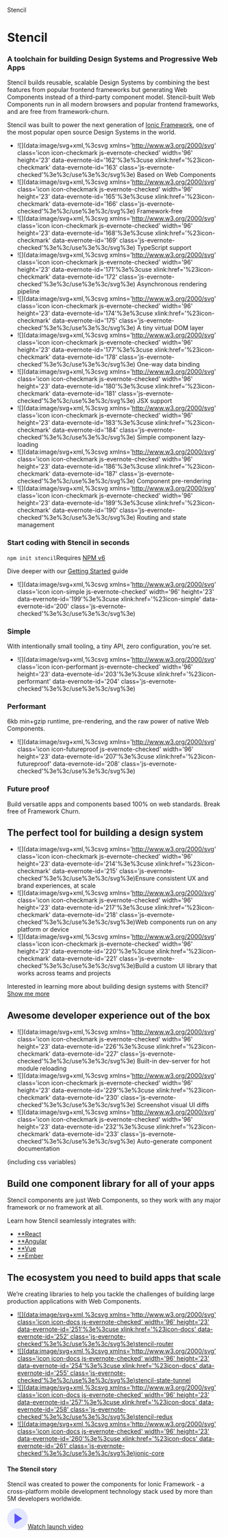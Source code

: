 Stencil

# Stencil

### A toolchain for building Design Systems and Progressive Web Apps

Stencil builds reusable, scalable Design Systems by combining the best features from popular frontend frameworks but generating Web Components instead of a third-party component model. Stencil-built Web Components run in all modern browsers and popular frontend frameworks, and are free from framework-churn.

Stencil was built to power the next generation of [Ionic Framework](https://ionicframework.com/), one of the most popular open source Design Systems in the world.

- ![](data:image/svg+xml,%3csvg xmlns='http://www.w3.org/2000/svg' class='icon icon-checkmark js-evernote-checked' width='96' height='23' data-evernote-id='162'%3e%3cuse xlink:href='%23icon-checkmark' data-evernote-id='163' class='js-evernote-checked'%3e%3c/use%3e%3c/svg%3e) Based on Web Components
- ![](data:image/svg+xml,%3csvg xmlns='http://www.w3.org/2000/svg' class='icon icon-checkmark js-evernote-checked' width='96' height='23' data-evernote-id='165'%3e%3cuse xlink:href='%23icon-checkmark' data-evernote-id='166' class='js-evernote-checked'%3e%3c/use%3e%3c/svg%3e) Framework-free
- ![](data:image/svg+xml,%3csvg xmlns='http://www.w3.org/2000/svg' class='icon icon-checkmark js-evernote-checked' width='96' height='23' data-evernote-id='168'%3e%3cuse xlink:href='%23icon-checkmark' data-evernote-id='169' class='js-evernote-checked'%3e%3c/use%3e%3c/svg%3e) TypeScript support
- ![](data:image/svg+xml,%3csvg xmlns='http://www.w3.org/2000/svg' class='icon icon-checkmark js-evernote-checked' width='96' height='23' data-evernote-id='171'%3e%3cuse xlink:href='%23icon-checkmark' data-evernote-id='172' class='js-evernote-checked'%3e%3c/use%3e%3c/svg%3e) Asynchronous rendering pipeline
- ![](data:image/svg+xml,%3csvg xmlns='http://www.w3.org/2000/svg' class='icon icon-checkmark js-evernote-checked' width='96' height='23' data-evernote-id='174'%3e%3cuse xlink:href='%23icon-checkmark' data-evernote-id='175' class='js-evernote-checked'%3e%3c/use%3e%3c/svg%3e) A tiny virtual DOM layer
- ![](data:image/svg+xml,%3csvg xmlns='http://www.w3.org/2000/svg' class='icon icon-checkmark js-evernote-checked' width='96' height='23' data-evernote-id='177'%3e%3cuse xlink:href='%23icon-checkmark' data-evernote-id='178' class='js-evernote-checked'%3e%3c/use%3e%3c/svg%3e) One-way data binding
- ![](data:image/svg+xml,%3csvg xmlns='http://www.w3.org/2000/svg' class='icon icon-checkmark js-evernote-checked' width='96' height='23' data-evernote-id='180'%3e%3cuse xlink:href='%23icon-checkmark' data-evernote-id='181' class='js-evernote-checked'%3e%3c/use%3e%3c/svg%3e) JSX support
- ![](data:image/svg+xml,%3csvg xmlns='http://www.w3.org/2000/svg' class='icon icon-checkmark js-evernote-checked' width='96' height='23' data-evernote-id='183'%3e%3cuse xlink:href='%23icon-checkmark' data-evernote-id='184' class='js-evernote-checked'%3e%3c/use%3e%3c/svg%3e) Simple component lazy-loading
- ![](data:image/svg+xml,%3csvg xmlns='http://www.w3.org/2000/svg' class='icon icon-checkmark js-evernote-checked' width='96' height='23' data-evernote-id='186'%3e%3cuse xlink:href='%23icon-checkmark' data-evernote-id='187' class='js-evernote-checked'%3e%3c/use%3e%3c/svg%3e) Component pre-rendering
- ![](data:image/svg+xml,%3csvg xmlns='http://www.w3.org/2000/svg' class='icon icon-checkmark js-evernote-checked' width='96' height='23' data-evernote-id='189'%3e%3cuse xlink:href='%23icon-checkmark' data-evernote-id='190' class='js-evernote-checked'%3e%3c/use%3e%3c/svg%3e) Routing and state management

### Start coding with Stencil in seconds

`npm init stencil`Requires [NPM v6](https://next.stenciljs.com/docs/getting-started)

Dive deeper with our [Getting Started](https://next.stenciljs.com/docs/getting-started) guide

- ![](data:image/svg+xml,%3csvg xmlns='http://www.w3.org/2000/svg' class='icon icon-simple js-evernote-checked' width='96' height='23' data-evernote-id='199'%3e%3cuse xlink:href='%23icon-simple' data-evernote-id='200' class='js-evernote-checked'%3e%3c/use%3e%3c/svg%3e)

### Simple

With intentionally small tooling, a tiny API, zero configuration, you're set.

- ![](data:image/svg+xml,%3csvg xmlns='http://www.w3.org/2000/svg' class='icon icon-performant js-evernote-checked' width='96' height='23' data-evernote-id='203'%3e%3cuse xlink:href='%23icon-performant' data-evernote-id='204' class='js-evernote-checked'%3e%3c/use%3e%3c/svg%3e)

### Performant

6kb min+gzip runtime, pre-rendering, and the raw power of native Web Components.

- ![](data:image/svg+xml,%3csvg xmlns='http://www.w3.org/2000/svg' class='icon icon-futureproof js-evernote-checked' width='96' height='23' data-evernote-id='207'%3e%3cuse xlink:href='%23icon-futureproof' data-evernote-id='208' class='js-evernote-checked'%3e%3c/use%3e%3c/svg%3e)

### Future proof

Build versatile apps and components based 100% on web standards. Break free of Framework Churn.

## The perfect tool for building a design system

- ![](data:image/svg+xml,%3csvg xmlns='http://www.w3.org/2000/svg' class='icon icon-checkmark js-evernote-checked' width='96' height='23' data-evernote-id='214'%3e%3cuse xlink:href='%23icon-checkmark' data-evernote-id='215' class='js-evernote-checked'%3e%3c/use%3e%3c/svg%3e)Ensure consistent UX and brand experiences, at scale
- ![](data:image/svg+xml,%3csvg xmlns='http://www.w3.org/2000/svg' class='icon icon-checkmark js-evernote-checked' width='96' height='23' data-evernote-id='217'%3e%3cuse xlink:href='%23icon-checkmark' data-evernote-id='218' class='js-evernote-checked'%3e%3c/use%3e%3c/svg%3e)Web components run on any platform or device
- ![](data:image/svg+xml,%3csvg xmlns='http://www.w3.org/2000/svg' class='icon icon-checkmark js-evernote-checked' width='96' height='23' data-evernote-id='220'%3e%3cuse xlink:href='%23icon-checkmark' data-evernote-id='221' class='js-evernote-checked'%3e%3c/use%3e%3c/svg%3e)Build a custom UI library that works across teams and projects

Interested in learning more about building design systems with Stencil?
[Show me more](https://next.stenciljs.com/design-systems)

## Awesome developer experience out of the box

- ![](data:image/svg+xml,%3csvg xmlns='http://www.w3.org/2000/svg' class='icon icon-checkmark js-evernote-checked' width='96' height='23' data-evernote-id='226'%3e%3cuse xlink:href='%23icon-checkmark' data-evernote-id='227' class='js-evernote-checked'%3e%3c/use%3e%3c/svg%3e) Built-in dev-server for hot module reloading
- ![](data:image/svg+xml,%3csvg xmlns='http://www.w3.org/2000/svg' class='icon icon-checkmark js-evernote-checked' width='96' height='23' data-evernote-id='229'%3e%3cuse xlink:href='%23icon-checkmark' data-evernote-id='230' class='js-evernote-checked'%3e%3c/use%3e%3c/svg%3e) Screenshot visual UI diffs
- ![](data:image/svg+xml,%3csvg xmlns='http://www.w3.org/2000/svg' class='icon icon-checkmark js-evernote-checked' width='96' height='23' data-evernote-id='232'%3e%3cuse xlink:href='%23icon-checkmark' data-evernote-id='233' class='js-evernote-checked'%3e%3c/use%3e%3c/svg%3e) Auto-generate component documentation

(including css variables)

## Build one component library for all of your apps

Stencil components are just Web Components, so they work with any major framework or no framework at all.

Learn how Stencil seamlessly integrates with:

- [**React](https://next.stenciljs.com/docs/react)
- [**Angular](https://next.stenciljs.com/docs/angular)
- [**Vue](https://next.stenciljs.com/docs/vue)
- [**Ember](https://next.stenciljs.com/docs/ember)

## The ecosystem you need to build apps that scale

We’re creating libraries to help you tackle the challenges of building large production applications with Web Components.

- [![](data:image/svg+xml,%3csvg xmlns='http://www.w3.org/2000/svg' class='icon icon-docs js-evernote-checked' width='96' height='23' data-evernote-id='251'%3e%3cuse xlink:href='%23icon-docs' data-evernote-id='252' class='js-evernote-checked'%3e%3c/use%3e%3c/svg%3e)stencil-router](https://github.com/ionic-team/stencil-router/wiki)
- [![](data:image/svg+xml,%3csvg xmlns='http://www.w3.org/2000/svg' class='icon icon-docs js-evernote-checked' width='96' height='23' data-evernote-id='254'%3e%3cuse xlink:href='%23icon-docs' data-evernote-id='255' class='js-evernote-checked'%3e%3c/use%3e%3c/svg%3e)stencil-state-tunnel](https://github.com/ionic-team/stencil-state-tunnel/)
- [![](data:image/svg+xml,%3csvg xmlns='http://www.w3.org/2000/svg' class='icon icon-docs js-evernote-checked' width='96' height='23' data-evernote-id='257'%3e%3cuse xlink:href='%23icon-docs' data-evernote-id='258' class='js-evernote-checked'%3e%3c/use%3e%3c/svg%3e)stencil-redux](https://github.com/ionic-team/stencil-redux/)
- [![](data:image/svg+xml,%3csvg xmlns='http://www.w3.org/2000/svg' class='icon icon-docs js-evernote-checked' width='96' height='23' data-evernote-id='260'%3e%3cuse xlink:href='%23icon-docs' data-evernote-id='261' class='js-evernote-checked'%3e%3c/use%3e%3c/svg%3e)ionic-core](https://github.com/ionic-team/ionic/tree/master/core)

#### The Stencil story

Stencil was created to power the components for Ionic Framework - a cross-platform mobile development technology stack used by more than 5M developers worldwide.

[![](../_resources/e68deb290fca8cd331d534af86ad647d.png)Watch launch video](https://youtu.be/UfD-k7aHkQE)